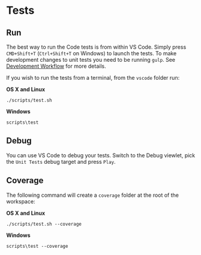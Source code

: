 # Tests

## Run

The best way to run the Code tests is from within VS Code. Simply press `CMD+Shift+T` (`Ctrl+Shift+T` on Windows) to launch the tests. To make development changes to unit tests you need to be running `gulp`. See [Development Workflow](https://github.com/Microsoft/vscode/wiki/How-to-Contribute#incremental-build) for more details.

If you wish to run the tests from a terminal, from the `vscode` folder run:

**OS X and Linux**

	./scripts/test.sh

**Windows**

	scripts\test

## Debug

You can use VS Code to debug your tests. Switch to the Debug viewlet, pick the `Unit Tests` debug target and press `Play`.

## Coverage

The following command will create a `coverage` folder at the root of the workspace:

**OS X and Linux**

	./scripts/test.sh --coverage

**Windows**

	scripts\test --coverage
